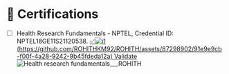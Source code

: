 # 📜 Certifications

- [ ] Health Research Fundamentals - NPTEL, Credential ID: NPTEL18GE11S21120538.  [✅![i1](https://github.com/ROHITHKM92/ROHITH/assets/87298902/9bac3b07-3895-4b7f-9ccd-772474ea6f96)
(https://github.com/ROHITHKM92/ROHITH/assets/87298902/91e9e9cb-f00f-4a28-9242-9b45fdeda12a)
Validate](http://nptel.ac.in/noc/E_Certificate/noc18-ge11/NPTEL18GE11S211205381810036247.jpg)![Health research fundamentals___ROHITH](https://github.com/ROHITHKM92/ROHITH/assets/87298902/5c899138-0a0b-4940-a1e6-f03b8e4e9393)
